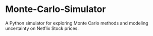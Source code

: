 # Monte-Carlo-Simulator
A Python simulator for exploring Monte Carlo methods and modeling uncertainty on Netflix Stock prices.
